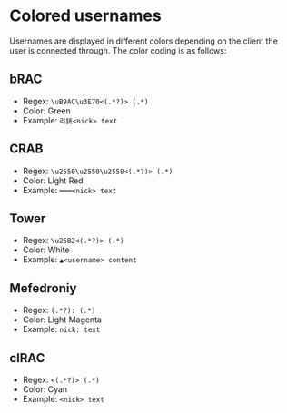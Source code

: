 # Colored usernames

Usernames are displayed in different colors depending on the client the user is connected through. The color coding is as follows:

## bRAC

- Regex: `\uB9AC\u3E70<(.*?)> (.*)`
- Color: Green
- Example: `리㹰<nick> text`

## CRAB

- Regex: `\u2550\u2550\u2550<(.*?)> (.*)`
- Color: Light Red
- Example: `═══<nick> text`

## Tower

- Regex: `\u25B2<(.*?)> (.*)`
- Color: White
- Example: `▲<username> content`

## Mefedroniy

- Regex: `(.*?): (.*)`
- Color: Light Magenta
- Example: `nick: text`

## clRAC

- Regex: `<(.*?)> (.*)`
- Color: Cyan
- Example: `<nick> text`
